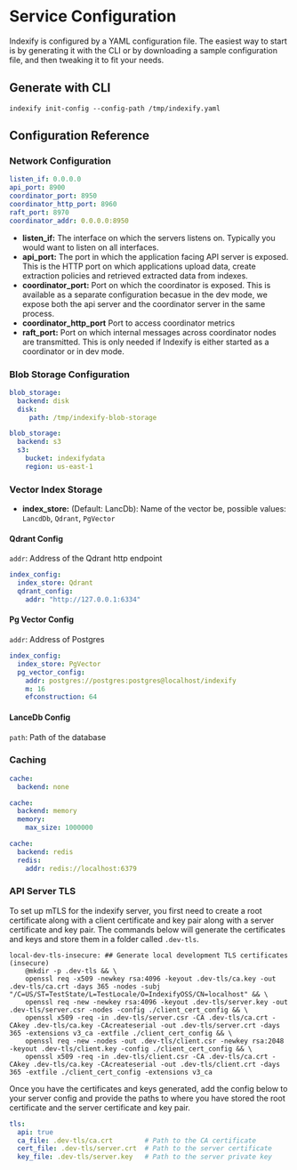 # Service Configuration

Indexify is configured by a YAML configuration file. The easiest way to start is by generating it with the CLI or by downloading a sample configuration file, and then tweaking it to fit your needs.

## Generate with CLI

```shell
indexify init-config --config-path /tmp/indexify.yaml
```

## Configuration Reference

### Network Configuration

```yaml
listen_if: 0.0.0.0
api_port: 8900
coordinator_port: 8950
coordinator_http_port: 8960
raft_port: 8970
coordinator_addr: 0.0.0.0:8950
```

* **listen_if:** The interface on which the servers listens on. Typically you would want to listen on all interfaces.
* **api_port:** The port in which the application facing API server is exposed. This is the HTTP port on which applications upload data, create extraction policies and retrieved extracted data from indexes.
* **coordinator_port:** Port on which the coordinator is exposed. This is available as a separate configuration becasue in the dev mode, we expose both the api server and the coordinator server in the same process.
* **coordinator_http_port** Port to access coordinator metrics
* **raft_port:** Port on which internal messages across coordinator nodes are transmitted. This is only needed if Indexify is either started as a coordinator or in dev mode.

### Blob Storage Configuration
```yaml
blob_storage:
  backend: disk
  disk:
     path: /tmp/indexify-blob-storage
```
```yaml
blob_storage:
  backend: s3
  s3:
    bucket: indexifydata
    region: us-east-1
```
### Vector Index Storage
* **index_store:** (Default: LancDb): Name of the vector be, possible values: `LancdDb`, `Qdrant`, `PgVector`

#### Qdrant Config
`addr`: Address of the Qdrant http endpoint
```yaml
index_config:
  index_store: Qdrant
  qdrant_config:
    addr: "http://127.0.0.1:6334"
```
#### Pg Vector Config
`addr`: Address of Postgres

```yaml
index_config:
  index_store: PgVector
  pg_vector_config:
    addr: postgres://postgres:postgres@localhost/indexify
    m: 16
    efconstruction: 64
```

#### LanceDb Config
`path`: Path of the database

### Caching
```yaml
cache:
  backend: none
```
```yaml
cache:
  backend: memory
  memory:
    max_size: 1000000
```
```yaml
cache:
  backend: redis
  redis:
    addr: redis://localhost:6379
```

### API Server TLS

To set up mTLS for the indexify server, you first need to create a root certificate along with a client certificate and key pair along with a server certificate and key pair. The commands below will generate the certificates and keys and store them in a folder called `.dev-tls`.

```
local-dev-tls-insecure: ## Generate local development TLS certificates (insecure)
	@mkdir -p .dev-tls && \
	openssl req -x509 -newkey rsa:4096 -keyout .dev-tls/ca.key -out .dev-tls/ca.crt -days 365 -nodes -subj "/C=US/ST=TestState/L=TestLocale/O=IndexifyOSS/CN=localhost" && \
	openssl req -new -newkey rsa:4096 -keyout .dev-tls/server.key -out .dev-tls/server.csr -nodes -config ./client_cert_config && \
	openssl x509 -req -in .dev-tls/server.csr -CA .dev-tls/ca.crt -CAkey .dev-tls/ca.key -CAcreateserial -out .dev-tls/server.crt -days 365 -extensions v3_ca -extfile ./client_cert_config && \
	openssl req -new -nodes -out .dev-tls/client.csr -newkey rsa:2048 -keyout .dev-tls/client.key -config ./client_cert_config && \
	openssl x509 -req -in .dev-tls/client.csr -CA .dev-tls/ca.crt -CAkey .dev-tls/ca.key -CAcreateserial -out .dev-tls/client.crt -days 365 -extfile ./client_cert_config -extensions v3_ca
```

Once you have the certificates and keys generated, add the config below to your server config and provide the paths to where you have stored the root certificate and the server certificate and key pair.

```yaml
tls:
  api: true
  ca_file: .dev-tls/ca.crt        # Path to the CA certificate
  cert_file: .dev-tls/server.crt  # Path to the server certificate
  key_file: .dev-tls/server.key   # Path to the server private key
```
